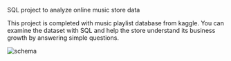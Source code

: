 SQL project to analyze online music store data

This project is completed with  music playlist database from kaggle.
You can examine the dataset with SQL and help the store understand its business growth by answering simple questions.


![schema](https://github.com/Anshu1155/sql_project/assets/154895827/270fa830-7288-4596-8019-4f3d64fac37f)
